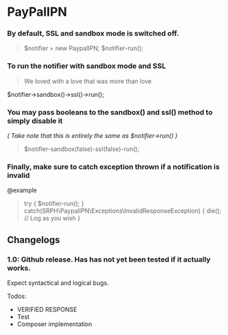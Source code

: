 PayPalIPN
======

### By default, SSL and sandbox mode is switched off.
> $notifier = new PaypalIPN;
$notifier-run();

### To run the notifier with sandbox mode and SSL
> We loved with a love that was more than love

$notifier->sandbox()->ssl()->run();

### You may pass booleans to the sandbox() and ssl() method to simply disable it
_( Take note that this is entirely the same as $notifier->run() )_
> $notifier-sandbox(false)-ssl(false)-run();

### Finally, make sure to catch exception thrown if a notification is invalid
@example
> try {
  $notifier-run();
} catch(SRPH\PaypalIPN\Exceptions\InvalidResponseException) {
 	die();
	// Log as you wish
}

## Changelogs
### 1.0: Github release. Has has not yet been tested if it actually works.
Expect syntactical and logical bugs.

Todos:
- VERIFIED RESPONSE
- Test
- Composer implementation
